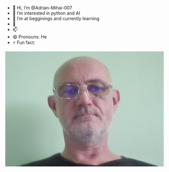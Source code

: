 - 👋 Hi, I’m @Adrian-Mihai-007
- 👀 I’m interested in python and AI
- 🌱 I’m at begginings and currently learning
- 💞️ 
- 📫 
- 😄 Pronouns: He
- ⚡ Fun fact:

![PozaAM](./PozaIO.jpg)


<!---
Adrian-Mihai-007/Adrian-Mihai-007 is a ✨ special ✨ repository because its `README.md` (this file) appears on your GitHub profile.
You can click the Preview link to take a look at your changes.
--->
